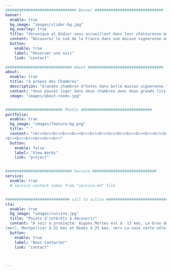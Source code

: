 ```yaml
---
############################### Banner ##############################
banner:
  enable: true
  bg_image: "images/slider-bg.jpg"
  bg_overlay: true
  title: "Véronique et Didier vous accueillent dans leur chaleureuse maison"
  content: "Découvrez le sud de la France dans une maison vigneronne avec des locaux"
  button:
    enable: true
    label: "Réserver une nuit"
    link: "contact"

############################# About #################################
about:
  enable: true
  title: "à propos des Chambres"
  description: "Grandes chambres d'hotes dans belle maison vigneronne."
  content: "Vous pouvez loger dans deux chambres avec deux grands lits dont une est equipee de television. La salle de bain est indépendante. Les propriétaires habitent dans la maison et vous offre le petit déjeuner. La maison est équipée d'un spa gonflable (en été), d'un très grand garage qui peut accueillir votre voiture, des vélos et des motos. Le linge de maison est fournis. L'acces à la cuisine est possible. Le wifi est dans toute la maison. Une machine à laver et un sèche linge peuvent être utlisés. La cour de 100 m2 est totalement isolée des regards."
  image: "images/about-rooms.jpg"


######################### Photos ###############################
portfolio:
  enable: true
  bg_image: "images/feature-bg.png"
  title: " "
  content: "<br><br><br><br><br><br><br><br><br><br><br><br><br><br><br><br><br><br><br><br>
<br><br><br><br><br><br>"
  button:
    enable: false
    label: "View Works"
    link: "project"


############################# Service ############################
service:
  enable: true
  # service content comes from "service.md" file


############################ call to action ###########################
cta:
  enable: true
  bg_image: "images/cuisine.jpg"
  title: "Points d'intérêts à découvrir"
  content: "A voir à proximité: Aigues Mortes est à  13 kms, Le Grau du Roi à 18 kms
(mer), Montpellier à 32 kms et Nimes à 25 kms. <br> La voie verte vélo de Vauvert à Gallician est à 4 kms."
  button:
    enable: true
    label: "Nous Contacter"
    link: "contact"



---
```


